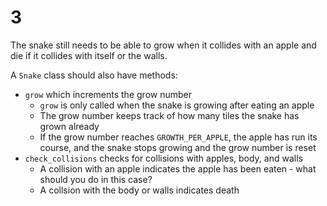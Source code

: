 # 3

The snake still needs to be able to grow when it collides with an apple and die if it collides with itself or the walls.

A `Snake` class should also have methods:

* `grow` which increments the grow number
  * `grow` is only called when the snake is growing after eating an apple
  * The grow number keeps track of how many tiles the snake has grown already
  * If the grow number reaches `GROWTH_PER_APPLE`, the apple has run its course, and the snake stops growing and the grow number is reset
* `check_collisions` checks for collisions with apples, body, and walls
  * A collision with an apple indicates the apple has been eaten - what should you do in this case?
  * A collsion with the body or walls indicates death

